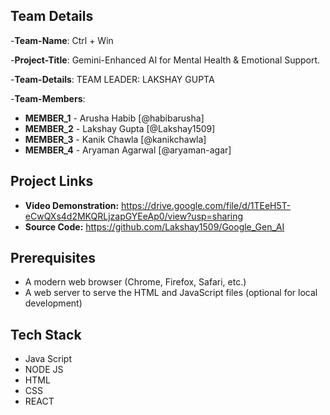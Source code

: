 ## Team Details
-**Team-Name**: Ctrl + Win


-**Project-Title**: Gemini-Enhanced AI for Mental Health & Emotional Support.


-**Team-Details**: 
      TEAM LEADER: LAKSHAY GUPTA

      
-**Team-Members**: 
- **MEMBER_1** - Arusha Habib [@habibarusha]
- **MEMBER_2** - Lakshay Gupta [@Lakshay1509]
- **MEMBER_3** - Kanik Chawla [@kanikchawla]
- **MEMBER_4** - Aryaman Agarwal [@aryaman-agar]


## Project Links


- **Video Demonstration:** https://drive.google.com/file/d/1TEeH5T-eCwQXs4d2MKQRLjzapGYEeAp0/view?usp=sharing
- **Source Code:** https://github.com/Lakshay1509/Google_Gen_AI


## Prerequisites

- A modern web browser (Chrome, Firefox, Safari, etc.)
- A web server to serve the HTML and JavaScript files (optional for local development)

## Tech Stack 
- Java Script
- NODE JS
- HTML
- CSS
- REACT



